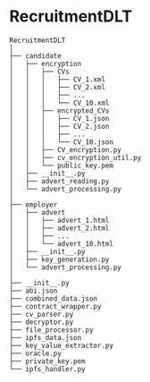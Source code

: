 # RecruitmentDLT
    RecruitmentDLT
    │
    ├── candidate
    │   ├── encryption
    │   │   ├── CVs
    │   │   │   ├── CV_1.xml
    │   │   │   ├── CV_2.xml
    │   │   │   ├── ...
    │   │   │   └── CV_10.xml
    │   │   ├── encrypted_CVs
    │   │   │   ├── CV_1.json
    │   │   │   ├── CV_2.json
    │   │   │   ├── ...
    │   │   │   └── CV_10.json
    │   │   ├── CV_encryption.py
    │   │   ├── cv_encryption_util.py
    │   │   └── public_key.pem
    │   ├── __init__.py
    │   ├── advert_reading.py
    │   └── advert_processing.py
    │
    ├── employer
    │   ├── advert
    │   │   ├── advert_1.html
    │   │   ├── advert_2.html
    │   │   ├── ...
    │   │   └── advert_10.html
    │   ├── __init__.py
    │   ├── key_generation.py
    │   └── advert_processing.py
    │
    ├── __init__.py
    ├── abi.json
    ├── combined_data.json
    ├── contract_wrapper.py
    ├── cv_parser.py
    ├── decryptor.py
    ├── file_processor.py
    ├── ipfs_data.json
    ├── key_value_extractor.py
    ├── oracle.py
    ├── private_key.pem
    └── ipfs_handler.py
